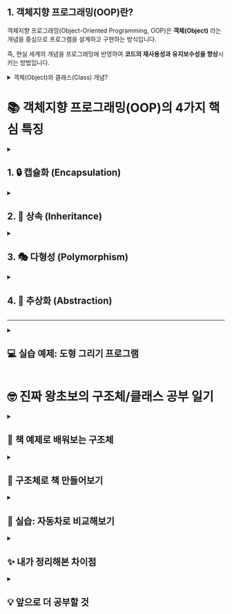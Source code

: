 ## **1. 객체지향 프로그래밍(OOP)란?**

객체지향 프로그래밍(Object-Oriented Programming, OOP)은 **객체(Object)** 라는 개념을 중심으로 프로그램을 설계하고 구현하는 방식입니다.

즉, 현실 세계의 개념을 프로그래밍에 반영하여 **코드의 재사용성과 유지보수성을 향상**시키는 방법입니다.

<details>
<summary>객체(Object)와 클래스(Class) 개념?</summary>
<div markdown="1">

### **📌 객체 (Object)**

- **현실 세계의 사물이나 개념을 코드로 표현한 것**
- 객체는 속성(데이터)과 동작(메서드)을 가집니다.
- 예를 들어, "자동차"라는 객체는 `색상`, `모델`, `속도` 등의 **속성**과 `달리다()`, `정지하다()` 등의 **동작**을 가집니다.

### **📌 클래스 (Class)**

- **객체를 생성하기 위한 설계도(틀)**
- 객체의 속성과 동작을 정의하는 역할을 합니다.
- 클래스는 여러 개의 객체를 생성하는 데 사용할 수 있습니다.

</div>
</details>

# 📚 객체지향 프로그래밍(OOP)의 4가지 핵심 특징

<details>
<summary><h2>1. 🔒 캡슐화 (Encapsulation)</h2></summary>

- **정의**: 데이터와 메서드를 하나의 객체로 묶고 외부 접근을 제한
- **목적**: 데이터 보호 및 무결성 유지
- **구현 방법**:
  - private/protected 접근 제어자 사용
  - getter/setter 메서드 활용
  </details>

<details>
<summary><h2>2. 🔄 상속 (Inheritance)</h2></summary>

- **정의**: 부모 클래스의 특성을 자식 클래스가 물려받음
- **장점**:
  - 코드 재사용성 향상
  - 유지보수 용이성
- **구현 예시**:
  ```swift
  class Parent { }
  class Child: Parent { }
  ```
  </details>

<details>
<summary><h2>3. 🎭 다형성 (Polymorphism)</h2></summary>

- **정의**: 같은 메서드를 다양한 방식으로 구현
- **종류**:
  - 오버라이딩 (Overriding)
  - 오버로딩 (Overloading)
- **핵심**: `override` 키워드로 메서드 재정의
</details>

<details>
<summary><h2>4. 🎯 추상화 (Abstraction)</h2></summary>

- **정의**: 핵심 정보만 남기고 불필요한 정보 숨김
- **구현 방법**:
  - 추상 클래스
  - 프로토콜/인터페이스
- **장점**: 복잡성 감소, 재사용성 증가
</details>

---

<details>
<summary><h2>💻 실습 예제: 도형 그리기 프로그램</h2></summary>

```swift
// 1. Shape 부모 클래스 정의
class Shape {
    func draw() {
        print("도형을 그립니다")
    }
}

// 2. 자식 클래스 구현
class Circle: Shape {
    override func draw() {
        print("○ 원을 그립니다")
    }
}

class Rectangle: Shape {
    override func draw() {
        print("□ 사각형을 그립니다")
    }
}

// 3. 실행 코드
let shapes: [Shape] = [Circle(), Rectangle()]
for shape in shapes {
    shape.draw()
}
```

**실행 결과**:

```
○ 원을 그립니다
□ 사각형을 그립니다
```

</details>

# 🤓 진짜 왕초보의 구조체/클래스 공부 일기

<details>
<summary><h2>📘 책 예제로 배워보는 구조체</h2></summary>

```swift
struct Book {
    var title: String
    var author: String

    func displayInfo() {
        print("\(title) by \(author)")
    }
}
```

**😅 내 생각들:**

- 음... `struct`가 클래스랑 다르다는데 아직 잘 모르겠다
- `var title: String` 이런거는 변수 만드는거 같은데 왜 여기다 만들지?
- `displayInfo()` 이건 함수 같은데... 이름 잘 지었나?
</details>

<details>
<summary><h2>🤔 구조체로 책 만들어보기</h2></summary>

```swift
let book1 = Book(title: "Swift Programming", author: "John Doe")
book1.displayInfo()

var book2 = book1
book2.title = "Advanced Swift"
```

**🙈 이해 안 되는 부분:**

- 왜 `Book(title:` 이렇게 쓰는거지? 그냥 `Book("Swift Programming")`은 안되나?
- `let`이랑 `var` 차이가 뭐였더라... 계속 헷갈려
- 복사된다고 하는데 이게 좋은건가...?
</details>

<details>
<summary><h2>🚗 실습: 자동차로 비교해보기</h2></summary>

```swift
class Car {
    var brand: String
    var model: String

    init(brand: String, model: String) {
        self.brand = brand
        self.model = model
    }
}
```

**😱 헷갈리는 것들:**

- 클래스는 왜 `init` 을 꼭 써야하지?
- `self`는 뭐지...? 왜 쓰는거지?
- 구조체는 이거 안써도 되던데 왜지?
</details>

<details>
<summary><h2>✨ 내가 정리해본 차이점</h2></summary>

**구조체는:**

- 복사가 된다 (아직도 이해 못함...)
- `init` 안써도 된다 (편함!)
- 상속이 안된다 (이건 나중에 공부해야지...)

**클래스는:**

- 복사가 안되고 참조된다 (이것도 이해 못함 😭)
- `init` 꼭 써야함 (귀찮...)
- 상속된다 (이것도 나중에...)

**🌟 오늘의 깨달음:**
사실 아직도 많이 헷갈리는데... 일단 작은 데이터는 구조체 쓰라고 하니까 그렇게 해야겠다!

</details>

<details>
<summary><h2>💡 앞으로 더 공부할 것</h2></summary>

1. `init`이랑 `self` 개념 제대로 이해하기
2. 값 타입vs참조 타입 차이 알아보기
3. 상속이 뭔지 공부하기
4. 메모리 어떻게 동작하는지 찾아보기

**🙏 선배님들 도와주세요:**

- 실제로는 이거 어떻게 쓰는지 예제 좀 더 보고 싶어요
- 진짜 현업에서는 뭘 더 많이 쓰나요?
- 이거 외우고 있어야 하나요...? 😅
</details>
